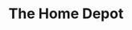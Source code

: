 ---
title: "The Home Depot"
url: /charleston/the-home-depot-northwood-boulevard/
shop: doityourself
---